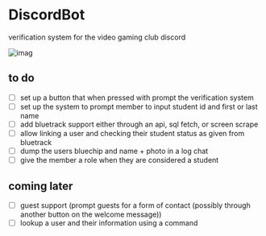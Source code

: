 # DiscordBot
verification system for the video gaming club discord

![imag](https://cdn.discordapp.com/attachments/1006411318028402708/1016509232713043968/dark_background_banner_vinyl_res.png)

## to do
- [ ] set up a button that when pressed with prompt the verification system
- [ ] set up the system to prompt member to input student id and first or last name
- [ ] add bluetrack support either through an api, sql fetch, or screen scrape
- [ ] allow linking a user and checking their student status as given from bluetrack
- [ ] dump the users bluechip and name + photo in a log chat
- [ ] give the member a role when they are considered a student

## coming later
- [ ] guest support (prompt guests for a form of contact (possibly through another button on the welcome message))
- [ ] lookup a user and their information using a command
